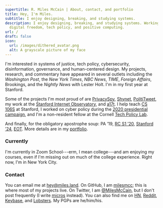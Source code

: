 ```yaml
---
supertitle: R. Miles McCain | About, contact, and portfolio
title: Hey, I'm Miles.
subtitle: I enjoy designing, breaking, and studying systems.
description: I enjoy designing, breaking, and studying systems. Working on
  digital freedom, tech policy, and positive computing.
url: /
draft: false
icon:
  url: /images/dithered_avatar.png
  alt: A grayscale picture of my face
---
```

I'm interested in systems of justice, tech policy, cybersecurity, disinformation, governance, and human-centered design. My projects, research, and commentary have appeared in several outlets including the *Washington Post*, the *New York Times*, *NBC News*, *TIME*, *Foreign Affairs*, Brookings, and the *Nightly News* with Lester Holt. I'm in my first year at Stanford.

Some of the projects I'm most proud of are [PrivacySpy](https://privacyspy.org), [Shynet](https://github.com/milesmcc/shynet), [PolitiTweet](https://polititweet.org), my work at the [Stanford Internet Observatory](https://io.stanford.edu), and [a17t](https://a17t.miles.land). I help teach [CS 106S](http://web.stanford.edu/class/cs106s/) at Stanford, I worked on cyber policy during the [2020 presidential campaign](/portfolio/politics), and I'm a non-resident fellow at the Cornell [Tech Policy Lab](https://tpl.as.cornell.edu).

And finally, for the obligatory apostrophe soup: PA &rsquo;19, [RC S1 &rsquo;20](https://www.recurse.com/scout/click?t=e62336f0f378bcf03a96d441d015db88), [Stanford &rsquo;24](https://stanford.edu/~mccain/), [EOT](https://en.wikipedia.org/wiki/End-of-Transmission_character). More details are in my [portfolio](/portfolio/).

### Currently

I'm currently in Zoom School---erm, I mean college---and am enjoying my courses, even if I'm missing out on much of the college experience. Right now, I'm in New York City.

### Contact

You can email me at [hey@miles.land](mailto:hey@miles.land). On GitHub, I am [milesmcc](https://github.com/milesmcc); this is where most of my projects live. On Twitter, I am [@MilesMcCain](https://twitter.com/MilesMcCain), but I don't post frequently (I write [micros](/micros/) instead). You can also find me on [HN](https://news.ycombinator.com/user?id=epoch_100), [Reddit](https://reddit.com/u/epoch_100), [Keybase](https://keybase.io/rmrm), and [Lobsters](https://lobste.rs/u/rmrm). My PGPs are he/him/his.